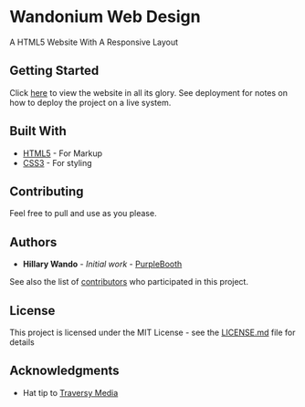 # Wandonium Web Design

A HTML5 Website With A Responsive Layout

## Getting Started

Click [here](https://wandonium.github.io/acme/) to view the website in all its glory. See deployment for notes on how to deploy the project on a live system.

## Built With

* [HTML5](https://www.w3schools.com/html/html5_intro.asp) - For Markup
* [CSS3](https://www.w3schools.com/css/) - For styling

## Contributing

Feel free to pull and use as you please.

## Authors

* **Hillary Wando** - *Initial work* - [PurpleBooth](https://github.com/Wandonium)

See also the list of [contributors](https://github.com/Wandonium/acme/contributors) who participated in this project.

## License

This project is licensed under the MIT License - see the [LICENSE.md](LICENSE.md) file for details

## Acknowledgments

* Hat tip to [Traversy Media](http://www.traversymedia.com/)

